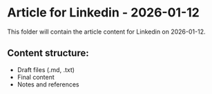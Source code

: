# Article for Linkedin - 2026-01-12

This folder will contain the article content for Linkedin on 2026-01-12.

## Content structure:
- Draft files (.md, .txt)
- Final content
- Notes and references
